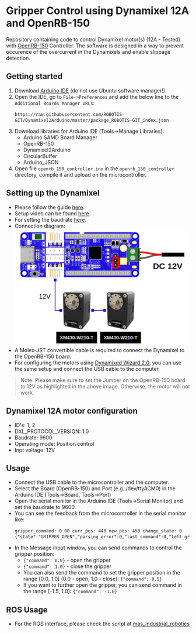 # Gripper Control using Dynamixel 12A and OpenRB-150
Repository containing code to control Dynamixel motor(s) (12A - Tested) with [OpenRB-150](https://emanual.robotis.com/docs/en/parts/controller/openrb-150/) Controller. The software is designed in a way to prevent occurence of the overcurrent in the Dynamixels and enable slippage detection.

## Getting started
1. Download [Arduino IDE](https://www.arduino.cc/en/software) (do not use Ubuntu software manager!).
2. Open the IDE, go to `File->Preferences` and add the below line to the `Additional Boards Manager URLs`:
    ```
    https://raw.githubusercontent.com/ROBOTIS-GIT/Dynamixel2Arduino/master/package_ROBOTIS-GIT_index.json
    ```
3. Download libraries for Arduino IDE (Tools->Manage Libraries): 
    - Arduino SAMD Board Manager
    - OpenRB-150
    - Dynamixel2Arduino
    - CircularBuffer
    - Arduino_JSON
4. Open file `openrb_150_controller.ino` in the `openrb_150_controller` directory, compile it and upload on the microcontroller.

## Setting up the Dynamixel
- Please follow the guide [here](https://emanual.robotis.com/docs/en/parts/controller/openrb-150/).
- Setup video can be found [here](https://www.youtube.com/watch?v=RaNzGhQzlu4).
- For setting the baudrate [here](https://emanual.robotis.com/docs/en/software/dynamixel/dynamixel_wizard2/).
- Connection diagram:
  ![Connection diagram](images/openrb150_dynamixel_12v_conn.png)
- A Molex-JST convertible cable is required to connect the Dynamixel to the OpenRB-150 board.
- For configuring the motors using [Dynamixed Wizard 2.0](https://emanual.robotis.com/docs/en/parts/controller/openrb-150/#dynamixel-wizard-20), you can use the same setup and connect the USB cable to the computer.

> Note: Please make sure to set the Jumper on the OpenRB-150 board to 12V as highlighted in the above image. Otherwise, the motor will not work.

## Dynamixel 12A motor configuration
- ID's: 1, 2
- DXL_PROTOCOL_VERSION: 1.0
- Baudrate: 9600
- Operating mode: Position control
- Inpt voltage: 12V

## Usage
* Connect the USB cable to the microcontroller and the computer.
* Select the Board (OpenRB-150) and Port (e.g. /dev/ttyACM0) in the Arduino IDE (Tools->Board, Tools->Port)
* Open the serial monitor in the Arduino IDE (Tools->Serial Monitor) and set the baudrate to 9600.
* You can see the feedback from the microcontroller in the serial monitor like:
    ```
    gripper_command: 0.00 curr_pos: 448 new_pos: 450 change_state: 0
    {"state":"GRIPPER_OPEN","parsing_error":0,"last_command":0,"left_gripper_pos":129,"right_gripper_pos":166,"diff_encoders":-37}
    ```
* In the Message input window, you can send commands to control the gripper position:
  * `{"command": 0.0}` - open the gripper
  * `{"command": 1.0}` - close the gripper
  * You can also send the command to set the gripper position in the range [0.0, 1.0] (0.0 - open, 1.0 - close): `{"command": 0.5}`
  * If you want to further open the gripper, you can send command in the range [-1.5, 1.0]: `{"command": -1.0}`

## ROS Usage
* For the ROS interface, please check the script at [mas_industrial_robotics](https://github.com/b-it-bots/mas_industrial_robotics/tree/noetic/mir_manipulation/mir_gripper_controller)